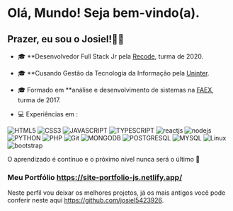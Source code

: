 # Olá, Mundo! Seja bem-vindo(a).

## Prazer, eu sou o Josiel!👨‍💻

 - 🎓 **Desenvolvedor Full Stack Jr pela [Recode](https://www.recodepro.org.br/), turma de 2020.
 -  🎓 **Cusando Gestão da Tecnologia da Informação pela [Uninter](https://www.uninter.com/).
 
- 🎓 Formado em  **análise e desenvolvimento de sistemas na [FAEX](https://faex.edu.br/), turma de 2017.
- 💻 Experiências em :

![HTML5](https://img.shields.io/badge/HTML5-E34F26?style=for-the-badge&logo=html5&logoColor=white)
![CSS3](https://img.shields.io/badge/CSS3-1572B6?style=for-the-badge&logo=css3&logoColor=white)
![JAVASCRIPT](https://img.shields.io/badge/JavaScript-F7DF1E?style=for-the-badge&logo=javascript&logoColor=black)
![TYPESCRIPT](https://img.shields.io/badge/TypeScript-007ACC?style=for-the-badge&logo=typescript&logoColor=white)
![reactjs](https://img.shields.io/badge/React-20232A?style=for-the-badge&logo=react&logoColor=61DAFB)
![nodejs](https://img.shields.io/badge/Node.js-43853D?style=for-the-badge&logo=node.js&logoColor=white)
![PYTHON](https://img.shields.io/badge/Python-14354C?style=for-the-badge&logo=python&logoColor=white)
![PHP](https://img.shields.io/badge/PHP-777BB4?style=for-the-badge&logo=php&logoColor=white)
![Git](https://img.shields.io/badge/GitHub-100000?style=for-the-badge&logo=github&logoColor=white)
![MONGODB](https://img.shields.io/badge/MongoDB-4EA94B?style=for-the-badge&logo=mongodb&logoColor=white)
![POSTGRESQL](https://img.shields.io/badge/PostgreSQL-316192?style=for-the-badge&logo=postgresql&logoColor=white)
![MYSQL](https://img.shields.io/badge/MySQL-00000F?style=for-the-badge&logo=mysql&logoColor=white)
![Linux](https://img.shields.io/badge/Linux-FCC624?style=for-the-badge&logo=linux&logoColor=black)
![bootstrap](https://img.shields.io/badge/Bootstrap-563D7C?style=for-the-badge&logo=bootstrap&logoColor=white)
<br/>


O aprendizado é contínuo e o próximo nível nunca será o último  🚀 
<br/>

### Meu Portfólio https://site-portfolio-js.netlify.app/

Neste perfil vou deixar os melhores projetos, já os mais antigos você pode conferir neste aqui
https://github.com/josiel5423926.

